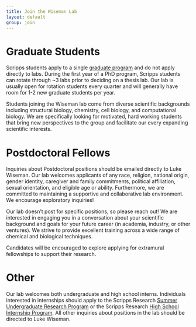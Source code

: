 ```yaml
---
title: Join the Wiseman Lab
layout: default
group: join
---
```


# Graduate Students

Scripps students apply to a single [graduate program](https://education.scripps.edu/graduate/about-the-graduate-school/) and do not apply directly to labs. During the first year of a PhD program, Scripps students can rotate through ~3 labs prior to deciding on a thesis lab. Our lab is usually open for rotation students every quarter and will generally have room for 1-2 new graduate students per year. 

Students joining the Wiseman lab come from diverse scientific backgrounds including structural biology, chemistry, cell biology, and computational biology. We are specifically looking for motivated, hard working students that bring new perspectives to the group and facilitate our every expanding scientific interests.


# Postdoctoral Fellows

Inquiries about Postdoctoral positions should be emailed directly to Luke Wiseman. Our lab welcomes applicants of any race, religion, national origin, gender identity, caregiver and family commitments, political affiliation, sexual orientation, and eligible age or ability. Furthermore, we are committed to maintaining a supportive and collaborative lab environment. We encourage exploratory inquiries!

Our lab doesn’t post for specific positions, so please reach out! We are interested in engaging you in a conversation about your scientific background and goals for your future career (in academia, industry, or other ventures). We strive to provide excellent training across a wide range of chemical and biological techniques.

Candidates will be encouraged to explore applying for extramural fellowships to support their research.

# Other

Our lab welcomes both undergraduate and high school interns. Individuals interested in internships should apply to the Scripps Research [Summer Undergraduate Research Program](https://education.scripps.edu/undergraduate/summer-research/) or the Scripps Research [High School Internship Program](https://education.scripps.edu/k-12-outreach/ca-outreach/hs-internships/). All other inquiries about positions in the lab should be directed to Luke Wiseman.
